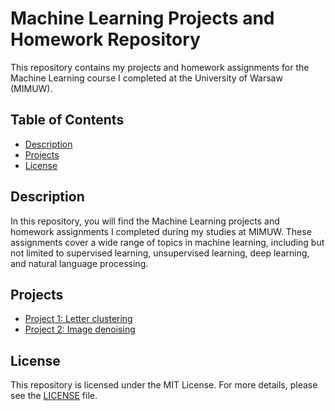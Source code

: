# Machine Learning Projects and Homework Repository

This repository contains my projects and homework assignments for the Machine Learning course I completed at the University of Warsaw (MIMUW).

## Table of Contents
- [Description](#description)
- [Projects](#projects)
- [License](#license)

## Description

In this repository, you will find the Machine Learning projects and homework assignments I completed during my studies at MIMUW. These assignments cover a wide range of topics in machine learning, including but not limited to supervised learning, unsupervised learning, deep learning, and natural language processing.

## Projects

- [Project 1: Letter clustering](assignment1)
- [Project 2: Image denoising](assignment2)

## License

This repository is licensed under the MIT License. For more details, please see the [LICENSE](/LICENSE) file.
